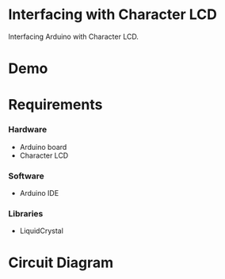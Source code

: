 # Interfacing with Character LCD

Interfacing Arduino with Character LCD.

# Demo


# Requirements

### Hardware

- Arduino board
- Character LCD

### Software

- Arduino IDE

### Libraries

- LiquidCrystal

# Circuit Diagram







